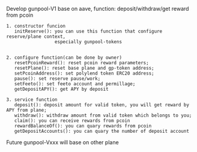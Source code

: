 Develop gunpool-V1 base on aave, function: deposit/withdraw/get reward from pcoin

    1. constructor funcion
       initReserve(): you can use this function that configure reserve/plane context,
                      especially gunpool-tokens


    2. configure function(can be done by owner)
       resetPcoinReward(): reset pcoin reward parameters;
       resetPlane(): reset base plane and gp-token address;
       setPcoinAddress(): set polylend token ERC20 address;
       pause(): set reserve pause/work;
       setFeeto(): set feeto account and permillage;
       getDepositAPY(): get APY by deposit

    3. service function
       deposit(): deposit amount for valid token, you will get reward by APY from plane;
       withdraw(): withdraw amount from valid token which belongs to you;
       claim(): you can receive rewards from pcoin
       rewardBalanceOf(): you can quary rewards from pcoin
       getDepositAccounts(): you can quary the number of deposit account

Future gunpool-Vxxx will base on other plane
